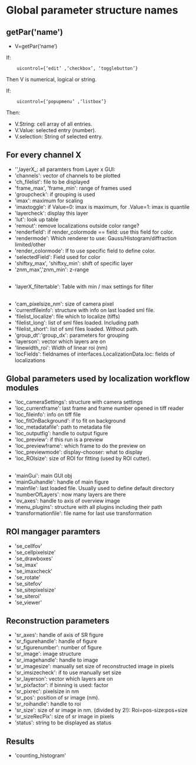 # Global parameter structure names

## getPar('name')

* V=getPar(‘name’)

If:

        uicontrol={‘edit’ ,‘checkbox’, ‘togglebutton’} 
        
Then V is numerical, logical or string.

If: 

        uicontrol={‘popupmenu’ ,‘listbox’} 
        
Then:
        
 * V.String: cell array of all entries. 
 * V.Value: selected entry (number). 
 * V.selection: String of selected entry.

## For every channel X

* '',layerX_: all paramters from Layer x GUI:
* 'channels': vector of channels to be plotted
* 'ch_filelist': file to be displayed
* 'frame_max', 'frame_min': range of frames used
* 'groupcheck': if grouping is used
* 'imax': maximum for scaling
* 'imaxtoggle': if Value=0: imax is maximum, for .Value=1: imax is quantile
* 'layercheck': display this layer
* 'lut': look up table
* 'remout': remove localizations outside color range?
* 'renderfield': if render_colormode == field: use this field for color.
* 'rendermode': Which renderer to use: Gauss/Histogram/diffraction limited/other
* 'render_colormode': If to use specific field to define color.
* 'selectedField': Field used for color
* 'shiftxy_max', 'shiftxy_min': shift of specific layer
* 'znm_max','znm_min': z-range

##

* 'layerX_filtertable': Table with min / max settings for filter

##

* 'cam_pixelsize_nm': size of camera pixel
* 'currentfileinfo': structure with info on last loaded sml file.
* 'filelist_localize': file which to localize (tiffs)
* 'filelist_long': list of sml files loaded. Including path
* 'filelist_short': list of sml files loaded. Without path.
* 'group_dt':'group_dx': parameters for grouping
* 'layerson': vector which layers are on
* 'linewidth_roi': Width of linear roi (nm)
* 'locFields': fieldnames of interfaces.LocalizationData.loc: fields of localizations

## Global parameters used by localization workflow modules

* 'loc_cameraSettings': structure with camera settings
* 'loc_currentframe': last frame and frame number opened in tiff reader
* 'loc_fileinfo': info on tiff file
* 'loc_fitOnBackground': if to fit on background
* 'loc_metadatafile': path to metadata file
* 'loc_outputfig': handle to output figure
* 'loc_preview': if this run is a preview
* 'loc_previewframe': which frame to do the preview on
* 'loc_previewmode': display-chooser: what to display
* 'loc_ROIsize': size of ROI for fitting (used by ROI cutter).

##

* 'mainGui': main GUI obj
* 'mainGuihandle': handle of main figure
* 'mainfile': last loaded file. Usually used to define default directory 
* 'numberOfLayers': now many layers are there
* 'ov_axes': handle to axis of overview image
* 'menu_plugins': structure with all plugins including their path
* 'transformationfile': file name for last use transformation


## ROI mangager paramters

* 'se_cellfov'
* 'se_cellpixelsize'
* 'se_drawboxes'
* 'se_imax'
* 'se_imaxcheck'
* 'se_rotate'
* 'se_sitefov'
* 'se_sitepixelsize'
* 'se_siteroi'
* 'se_viewer'

## Reconstruction parameters

* 'sr_axes': handle of axis of SR figure
* 'sr_figurehandle': handle of figure
* 'sr_figurenumber': number of figure
* 'sr_image': image structure
* 'sr_imagehandle': handle to image
* 'sr_imagesize': manually set size of reconstructed image in pixels
* 'sr_imsizecheck': if to use manually set size
* 'sr_layerson': vector which layers are on
* 'sr_pixfactor': if binning is used: factor
* 'sr_pixrec': pixelsize in nm
* 'sr_pos': position of sr image (nm).
* 'sr_roihandle': handle to roi
* 'sr_size':  size of sr image in nm. (divided by 2!): Roi=pos-size:pos+size
* 'sr_sizeRecPix': size of sr image in pixels
* 'status': string to be displayed as status

 
## Results

* 'counting_histogram'

